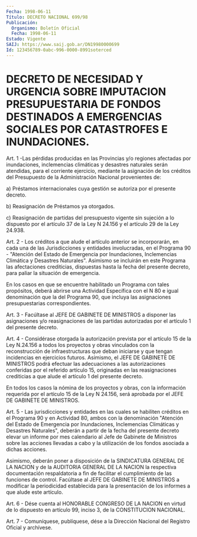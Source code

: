 ```yaml
---
Fecha: 1998-06-11
Título: DECRETO NACIONAL 699/98
Publicación:
  Organismo: Boletín Oficial
  Fecha: 1998-06-11
Estado: Vigente
SAIJ: https://www.saij.gob.ar/DN19980000699
Id: 123456789-0abc-996-0000-8991soterced
---
```

# DECRETO DE NECESIDAD Y URGENCIA SOBRE IMPUTACION PRESUPUESTARIA DE FONDOS DESTINADOS A EMERGENCIAS SOCIALES POR CATASTROFES E INUNDACIONES.

<a id="1"></a>
Art.  1 -Las pérdidas producidas en las Provincias y/o regiones afectadas por  inundaciones,  inclemencias  climáticas  y desastres naturales serán atendidas, para el corriente ejercicio, mediante la asignación  de  los  créditos  del Presupuesto de la Administración Nacional provenientes de:

a)  Préstamos  internacionales cuya  gestión  se  autoriza  por  el presente decreto.

b) Reasignación de Préstamos ya otorgados.

c) Reasignación  de partidas del presupuesto vigente sin sujeción a lo dispuesto por el artículo 37 de la Ley N 24.156 y el artículo 29 de la Ley 24.938.

<a id="2"></a>
Art.  2  -  Los créditos  a  que  alude  el  artículo  anterior  se incorporarán,  en  cada  una  de  las  Jurisdicciones  y  entidades involucradas,   en  el  Programa  90  -  "Atención  del  Estado  de Emergencia por Inundaciones,  Inclemencias  Climática  y  Desastres Naturales". Asimismo se incluirán en este Programa las afectaciones crediticias,  dispuestas hasta la fecha del presente decreto,  para paliar la situación de emergencia.

En los casos en  que  se encuentre habilitado un Programa con tales propósitos, deberá abrirse  una  Actividad Específica con el N 80 e igual  denominación  que  la  del  Programa  90,  que  incluya  las asignaciones presupuestarias correspondientes.

<a id="3"></a>
Art. 3 - Facúltase al JEFE DE GABINETE  DE MINISTROS a disponer las asignaciones y/o reasignaciones de las partidas  autorizadas por el artículo 1 del presente decreto.

<a id="4"></a>
Art.  4  -  Considérase  otorgada la autorización prevista por  el artículo  15 de la Ley N.24.156  a  todos  los  proyectos  y  obras vinculados  con  la  reconstrucción  de  infraestructuras que deban iniciarse y que tengan incidencias en ejercicios futuros. Asimismo, el JEFE DE GABINETE DE MINISTROS podrá efectuar  las adecuaciones a las  autorizaciones  conferidas  por  el  referido  artículo    15, originadas  en  las  reasignaciones  crediticias  a  que  alude  el artículo 1 del presente decreto.

En  todos  los  casos  la  nómina  de los proyectos y obras, con la información requerida por el artículo  15  de la Ley N 24.156, será aprobada por el JEFE DE GABINETE DE MINISTROS.

<a id="5"></a>
Art. 5 - Las jurisdicciones y entidades en las  cuales se habiliten créditos  en  el  Programa  90  y  en  Actividad 80, ambos  con  la denominación "Atención del Estado de Emergencia  por  Inundaciones, Inclemencias Climáticas y Desastres Naturales", deberán a partir de la fecha del presente decreto elevar un informe por mes  calendario al Jefe de Gabinete de Ministros sobre las acciones llevadas a cabo y  la  utilización  de  los  fondos  asociada  a  dichas  acciones.

Asimismo, deberán poner a disposición de la SINDICATURA GENERAL  DE LA  NACION  y  de  la  AUDITORIA GENERAL DE LA NACION la respectiva documentación respaldatoria  a  fin de facilitar el cumplimiento de las  funciones  de  control.  Facúltase  al  JEFE  DE  GABINETE  DE MINISTROS  a  modificar  la  periodicidad    establecida   para  la presentación   de  los  informes  a  que  alude  este  artículo.

<a id="6"></a>
Art.  6 - Dése cuenta al HONORABLE CONGRESO DE LA NACION en  virtud de lo dispuesto  en  artículo  99,  inciso  3,  de  la CONSTITUCION NACIONAL.

<a id="7"></a>
Art.  7 - Comuníquese,  publíquese, dése a la Dirección Nacional del Registro Oficial y archívese.